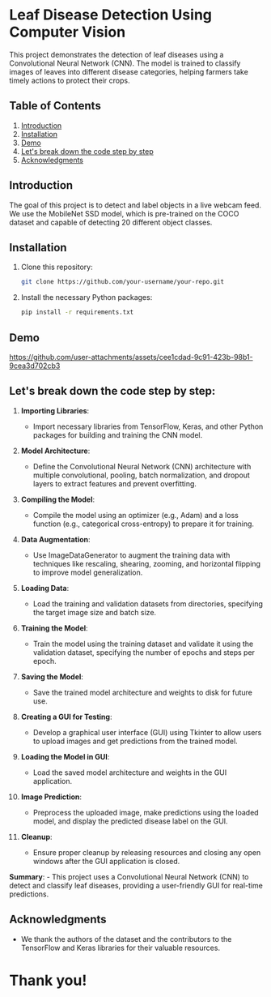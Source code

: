 # Leaf Disease Detection Using Computer Vision

This project demonstrates the detection of leaf diseases using a Convolutional Neural Network (CNN). The model is trained to classify images of leaves into different disease categories, helping farmers take timely actions to protect their crops.

## Table of Contents

1. [Introduction](#introduction)
2. [Installation](#installation)
3. [Demo](#demo)
4. [Let's break down the code step by step](#Let's-break-down-the-code-step-by-step)
5. [Acknowledgments](#acknowledgments)

## Introduction

The goal of this project is to detect and label objects in a live webcam feed. We use the MobileNet SSD model, which is pre-trained on the COCO dataset and capable of detecting 20 different object classes.

## Installation

1. Clone this repository:

    ```bash
    git clone https://github.com/your-username/your-repo.git
    ```

2. Install the necessary Python packages:

    ```bash
    pip install -r requirements.txt
    ```


## Demo

https://github.com/user-attachments/assets/cee1cdad-9c91-423b-98b1-9cea3d702cb3

## Let's break down the code step by step:

1. **Importing Libraries**:
    - Import necessary libraries from TensorFlow, Keras, and other Python packages for building and training the CNN model.

2. **Model Architecture**:
    - Define the Convolutional Neural Network (CNN) architecture with multiple convolutional, pooling, batch normalization, and dropout layers to extract features and prevent overfitting.

3. **Compiling the Model**:
    - Compile the model using an optimizer (e.g., Adam) and a loss function (e.g., categorical cross-entropy) to prepare it for training.

4. **Data Augmentation**:
    - Use ImageDataGenerator to augment the training data with techniques like rescaling, shearing, zooming, and horizontal flipping to improve model generalization.

5. **Loading Data**:
    - Load the training and validation datasets from directories, specifying the target image size and batch size.

6. **Training the Model**:
    - Train the model using the training dataset and validate it using the validation dataset, specifying the number of epochs and steps per epoch.

7. **Saving the Model**:
    - Save the trained model architecture and weights to disk for future use.

8. **Creating a GUI for Testing**:
    - Develop a graphical user interface (GUI) using Tkinter to allow users to upload images and get predictions from the trained model.

9. **Loading the Model in GUI**:
   - Load the saved model architecture and weights in the GUI application.

10. **Image Prediction**:
    - Preprocess the uploaded image, make predictions using the loaded model, and display the predicted disease label on the GUI.

11. **Cleanup**:
    - Ensure proper cleanup by releasing resources and closing any open windows after the GUI application is closed.

**Summary**:
    - This project uses a Convolutional Neural Network (CNN) to detect and classify leaf diseases, providing a user-friendly GUI for real-time predictions.

## Acknowledgments

 - We thank the authors of the dataset and the contributors to the TensorFlow and Keras libraries for their valuable resources.

# Thank you!

